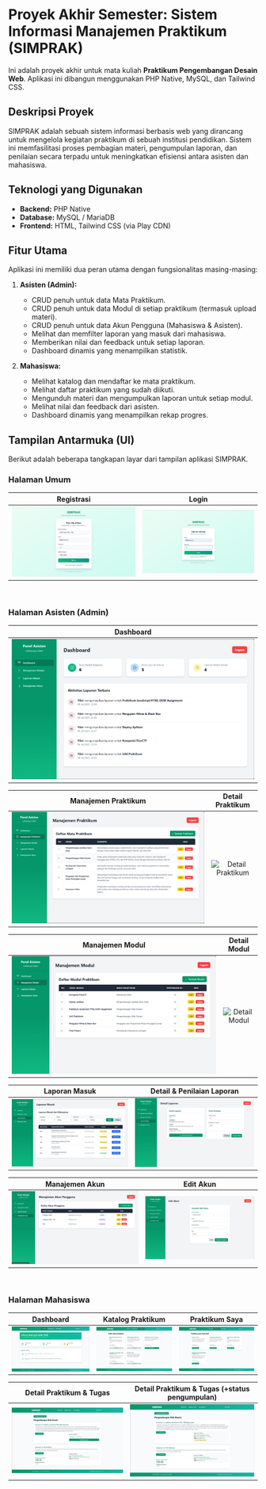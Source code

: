 # Proyek Akhir Semester: Sistem Informasi Manajemen Praktikum (SIMPRAK)

Ini adalah proyek akhir untuk mata kuliah **Praktikum Pengembangan Desain Web**. Aplikasi ini dibangun menggunakan PHP Native, MySQL, dan Tailwind CSS.

## Deskripsi Proyek

SIMPRAK adalah sebuah sistem informasi berbasis web yang dirancang untuk mengelola kegiatan praktikum di sebuah institusi pendidikan. Sistem ini memfasilitasi proses pembagian materi, pengumpulan laporan, dan penilaian secara terpadu untuk meningkatkan efisiensi antara asisten dan mahasiswa.

## Teknologi yang Digunakan

* **Backend:** PHP Native
* **Database:** MySQL / MariaDB
* **Frontend:** HTML, Tailwind CSS (via Play CDN)

## Fitur Utama

Aplikasi ini memiliki dua peran utama dengan fungsionalitas masing-masing:

1.  **Asisten (Admin):**
    * CRUD penuh untuk data Mata Praktikum.
    * CRUD penuh untuk data Modul di setiap praktikum (termasuk upload materi).
    * CRUD penuh untuk data Akun Pengguna (Mahasiswa & Asisten).
    * Melihat dan memfilter laporan yang masuk dari mahasiswa.
    * Memberikan nilai dan feedback untuk setiap laporan.
    * Dashboard dinamis yang menampilkan statistik.

2.  **Mahasiswa:**
    * Melihat katalog dan mendaftar ke mata praktikum.
    * Melihat daftar praktikum yang sudah diikuti.
    * Mengunduh materi dan mengumpulkan laporan untuk setiap modul.
    * Melihat nilai dan feedback dari asisten.
    * Dashboard dinamis yang menampilkan rekap progres.

## Tampilan Antarmuka (UI)

Berikut adalah beberapa tangkapan layar dari tampilan aplikasi SIMPRAK.

### Halaman Umum
| Registrasi | Login |
| :---: | :---: |
| ![Halaman Registrasi](screenshots/registrasi.png) | ![Halaman Login](screenshots/login.png) |

<br>

### Halaman Asisten (Admin)
| Dashboard |
| :---: |
| ![Dashboard Asisten](screenshots/dashboard-asisten.png) |

| Manajemen Praktikum | Detail Praktikum |
| :---: | :---: |
| ![Manajemen Praktikum](screenshots/Manajemen-Praktikum.png) | ![Detail Praktikum](screenshots/Detail-Praktikum.png) |

| Manajemen Modul | Detail Modul |
| :---: | :---: |
| ![Manajemen Modul](screenshots/manajemen-modul.png) | ![Detail Modul](screenshots/detail-modul.png) |

| Laporan Masuk | Detail & Penilaian Laporan |
| :---: | :---: |
| ![Laporan Masuk](screenshots/laporan-masuk.png) | ![Penilaian Laporan](screenshots/penilaian-laporan.png) |

| Manajemen Akun | Edit Akun |
| :---: | :---: | 
| ![Manajemen Akun](screenshots/manajemen-akun.png) | ![Edit Akun](screenshots/edit-akun.png) |

<br>

### Halaman Mahasiswa
| Dashboard | Katalog Praktikum | Praktikum Saya |
| :---: | :---: | :---: |
| ![Dashboard Mahasiswa](screenshots/dashboard-mahasiswa.png) | ![Katalog Praktikum](screenshots/katalog-praktikum.png) | ![Praktikum Saya](screenshots/praktikum-saya.png) |

| Detail Praktikum & Tugas | Detail Praktikum & Tugas (+status pengumpulan) |
| :---: | :---: |
| ![Detail Praktikum & Tugas](screenshots/detail-tugas1.png) | ![Detail Praktikum & Tugas](screenshots/detail-tugas2.png) |